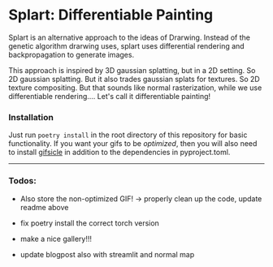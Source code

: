 # Splart: Differentiable Painting

Splart is an alternative approach to the ideas of Drarwing.
Instead of the genetic algorithm drarwing uses, 
splart uses differential rendering and backpropagation to generate images.

This approach is inspired by 3D gaussian splatting, 
but in a 2D setting. So 2D gaussian splatting. But it also trades gaussian splats for textures. 
So 2D texture compositing. But that sounds like normal rasterization, while we use differentiable rendering....
Let's call it differentiable painting!

### Installation

Just run `poetry install` in the root directory of this repository for basic functionality.
If you want your gifs to be *optimized*,
then you will also need to install [gifsicle](https://formulae.brew.sh/formula/gifsicle)
in addition to the dependencies in pyproject.toml.

---

### Todos:

   
- Also store the non-optimized GIF! -> properly clean up the code, update readme above

- fix poetry install the correct torch version

- make a nice gallery!!!

- update blogpost also with streamlit and normal map